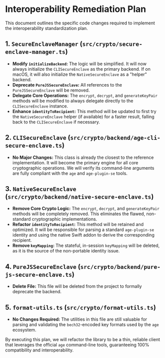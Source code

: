 # Interoperability Remediation Plan

This document outlines the specific code changes required to implement the interoperability standardization plan.

## 1. `SecureEnclaveManager` (`src/crypto/secure-enclave-manager.ts`)

- **Modify `initializeBackend`:** The logic will be simplified. It will now always initialize the `CLISecureEnclave` as the primary backend. If on macOS, it will also initialize the `NativeSecureEnclave` as a "helper" backend.
- **Deprecate `PureJSSecureEnclave`:** All references to the `PureJSSecureEnclave` will be removed.
- **Delegate Core Operations:** The `encrypt`, `decrypt`, and `generateKeyPair` methods will be modified to always delegate directly to the `CLISecureEnclave` instance.
- **Enhance `identityToRecipient`:** This method will be updated to first try the `NativeSecureEnclave` helper (if available) for a faster result, falling back to the `CLISecureEnclave` if necessary.

## 2. `CLISecureEnclave` (`src/crypto/backend/age-cli-secure-enclave.ts`)

- **No Major Changes:** This class is already the closest to the reference implementation. It will become the primary engine for all core cryptographic operations. We will verify its command-line arguments are fully compliant with the `age` and `age-plugin-se` tools.

## 3. `NativeSecureEnclave` (`src/crypto/backend/native-secure-enclave.ts`)

- **Remove Core Crypto Logic:** The `encrypt`, `decrypt`, and `generateKeyPair` methods will be completely removed. This eliminates the flawed, non-standard cryptographic implementations.
- **Refactor `identityToRecipient`:** This method will be retained and optimized. It will be responsible for parsing a standard `age-plugin-se` identity and using the native Swift addon to derive the corresponding recipient.
- **Remove `keyMapping`:** The stateful, in-session `keyMapping` will be deleted, as it is the source of the non-portable identity issue.

## 4. `PureJSSecureEnclave` (`src/crypto/backend/pure-js-secure-enclave.ts`)

- **Delete File:** This file will be deleted from the project to formally deprecate the backend.

## 5. `format-utils.ts` (`src/crypto/format-utils.ts`)

- **No Changes Required:** The utilities in this file are still valuable for parsing and validating the `bech32`-encoded key formats used by the `age` ecosystem.

By executing this plan, we will refactor the library to be a thin, reliable client that leverages the official `age` command-line tools, guaranteeing 100% compatibility and interoperability.
